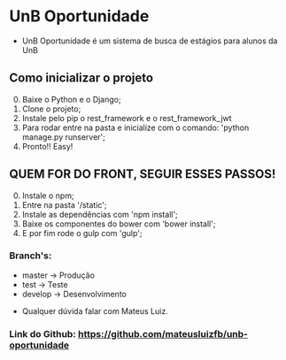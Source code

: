 # UnB Oportunidade
- UnB Oportunidade é um sistema de busca de estágios para alunos da UnB

## Como inicializar o projeto

0. Baixe o Python e o Django;
1. Clone o projeto;
2. Instale pelo pip o rest_framework e o rest_framework_jwt
4. Para rodar entre na pasta e inicialize com o comando: 'python manage.py runserver';
5. Pronto!! Easy!

## QUEM FOR DO FRONT, SEGUIR ESSES PASSOS!

0. Instale o npm;
1. Entre na pasta '/static';
2. Instale as dependências com 'npm install';
3. Baixe os componentes do bower com 'bower install';
4. E por fim rode o gulp com 'gulp';


### Branch's:

- master -> Produção
- test -> Teste
- develop -> Desenvolvimento

* Qualquer dúvida falar com Mateus Luiz.

### Link do Github: https://github.com/mateusluizfb/unb-oportunidade
